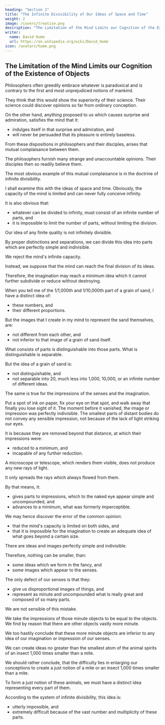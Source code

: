 ```yaml
---
heading: "Section 1"
title: "The Infinite Divisibility of Our Ideas of Space and Time"
weight: 2
image: /covers/treatise.png
description: "The Limitation of the Mind Limits our Cognition of the Existence of Objects"
writer:
  name: David Hume
  url: https://en.wikipedia.org/wiki/David_Hume
icon: /avatars/hume.png
---
```



## The Limitation of the Mind Limits our Cognition of the Existence of Objects

Philosophers often greedily embrace whatever is paradoxical and is contrary to the first and most unprejudiced notions of mankind.

They think that this would show the superiority of their science.
Their science could discover opinions so far from ordinary conception.

On the other hand, anything proposed to us which causes surprise and admiration, satisfies the mind that it:
- indulges itself in that surprise and admiration, and
- will never be persuaded that its pleasure is entirely baseless.

From these dispositions in philosophers and their disciples, arises that mutual complaisance between them.

The philosophers furnish many strange and unaccountable opinions.
Their disciples then so readily believe them.

The most obvious example of this mutual complaisance is in the doctrine of infinite divisibility.

I shall examine this with the ideas of space and time.
Obviously, the capacity of the mind is limited and can never fully conceive infinity.

It is also obvious that:
- whatever can be divided to infinity, must consist of an infinite number of parts, and
- it is impossible to limit the number of parts, without limiting the division.

Our idea of any finite quality is not infinitely divisible.

By proper distinctions and separations, we can divide this idea into parts which are perfectly simple and indivisible.

We reject the mind's infinite capacity.

Instead, we suppose that the mind can reach the final division of its ideas.

Therefore, the imagination may reach a minimum idea which it cannot further subdivide or reduce without destroying.

When you tell me of the 1/1,000th and 1/10,000th part of a grain of sand, I have a distinct idea of:
- these numbers, and
- their different proportions.

But the images that I create in my mind to represent the sand themselves, are:
- not different from each other, and
- not inferior to that image of a grain of sand itself.

What consists of parts is distinguishable into those parts.
What is distinguishable is separable.

But the idea of a grain of sand is:
- not distinguishable, and
- not separable into 20, much less into 1,000, 10,000, or an infinite number of different ideas.

The same is true for the impressions of the senses and the imagination.

Put a spot of ink on paper, fix your eye on that spot, and walk away that finally you lose sight of it.
The moment before it vanished, the image or impression was perfectly indivisible.
The smallest parts of distant bodies do not convey any sensible impression, not because of the lack of light striking our eyes.

It is because they are removed beyond that distance, at which their impressions were:
- reduced to a minimum, and
- incapable of any further reduction.

A microscope or telescope, which renders them visible, does not produce any new rays of light.

It only spreads the rays which always flowed from them.

By that means, it:
- gives parts to impressions, which to the naked eye appear simple and uncompounded, and
- advances to a minimum, what was formerly imperceptible.

We may hence discover the error of the common opinion:
- that the mind's capacity is limited on both sides, and
- that it is impossible for the imagination to create an adequate idea of what goes beyond a certain size.

There are ideas and images perfectly simple and indivisible.

Therefore, nothing can be smaller, than:
- some ideas which we form in the fancy, and
- some images which appear to the senses.

The only defect of our senses is that they:
- give us disproportional images of things, and
- represent as minute and uncompounded what is really great and composed of so many parts.

We are not sensible of this mistake.

We take the impressions of those minute objects to be equal to the objects.
We find by reason that there are other objects vastly more minute.

We too hastily conclude that these more minute objects are inferior to any idea of our imagination or impression of our senses.

We can create ideas no greater than the smallest atom of the animal spirits of an insect 1,000 times smaller than a mite.

We should rather conclude, that the difficulty lies in enlarging our conceptions to create a just notion of a mite or an insect 1,000 times smaller than a mite.

To form a just notion of these animals, we must have a distinct idea representing every part of them.

According to the system of infinite divisibility, this idea is:
- utterly impossible, and
- extremely difficult because of the vast number and multiplicity of these parts.

